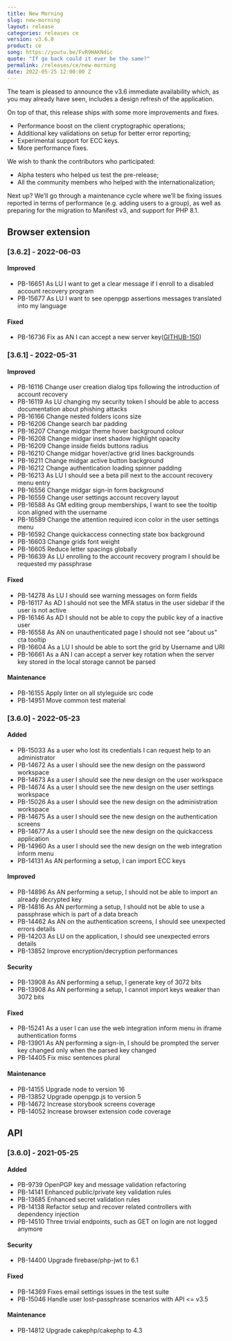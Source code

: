 ```yaml
---
title: New Morning
slug: new-morning
layout: release
categories: releases ce
version: v3.6.0
product: ce
song: https://youtu.be/FvR9HAKNdic
quote: "If go back could it ever be the same?"
permalink: /releases/ce/new-morning
date: 2022-05-25 12:00:00 Z
---
```


The team is pleased to announce the v3.6 immediate availability which, as you may already have seen, includes a design
refresh of the application.

On top of that, this release ships with some more improvements and fixes.
- Performance boost on the client cryptographic operations;
- Additional key validations on setup for better error reporting;
- Experimental support for ECC keys.
- More performance fixes.

We wish to thank the contributors who participated:
- Alpha testers who helped us test the pre-release;
- All the community members who helped with the internationalization;

Next up? We’ll go through a maintenance cycle where we’ll be fixing issues reported in terms of performance
(e.g. adding users to a group), as well as preparing for the migration to
Manifest v3, and support for PHP 8.1.

## Browser extension
### [3.6.2] - 2022-06-03
#### Improved
- PB-16651 As LU I want to get a clear message if I enroll to a disabled account recovery program
- PB-15677 As LU I want to see openpgp assertions messages translated into my language

#### Fixed
- PB-16736 Fix as AN I can accept a new server key([GITHUB-150](https://github.com/passbolt/passbolt_browser_extension/issues/150))

### [3.6.1] - 2022-05-31
#### Improved
- PB-16116 Change user creation dialog tips following the introduction of account recovery
- PB-16119 As LU changing my security token I should be able to access documentation about phishing attacks
- PB-16166 Change nested folders icons size
- PB-16206 Change search bar padding
- PB-16207 Change midgar theme hover background colour
- PB-16208 Change midgar inset shadow highlight opacity
- PB-16209 Change inside fields buttons radius
- PB-16210 Change midgar hover/active grid lines backgrounds
- PB-16211 Change midgar active button background
- PB-16212 Change authentication loading spinner padding
- PB-16213 As LU I should see a beta pill next to the account recovery menu entry
- PB-16556 Change midgar sign-in form background
- PB-16559 Change user settings account recovery layout
- PB-16588 As GM editing group memberships, I want to see the tooltip icon aligned with the username
- PB-16589 Change the attention required icon color in the user settings menu
- PB-16592 Change quickaccess connecting state box background
- PB-16603 Change grids font weight
- PB-16605 Reduce letter spacings globally
- PB-16639 As LU enrolling to the account recovery program I should be requested my passphrase

#### Fixed
- PB-14278 As LU I should see warning messages on form fields
- PB-16117 As AD I should not see the MFA status in the user sidebar if the user is not active
- PB-16146 As AD I should not be able to copy the public key of a inactive user
- PB-16558 As AN on unauthenticated page I should not see “about us” cta tooltip
- PB-16604 As a LU I should be able to sort the grid by Username and URI
- PB-16661 As a AN I can accept a server key rotation when the server key stored in the local storage cannot be parsed

#### Maintenance
- PB-16155 Apply linter on all styleguide src code
- PB-14951 Move common test material

### [3.6.0] - 2022-05-23
#### Added
- PB-15033 As a user who lost its credentials I can request help to an administrator
- PB-14672 As a user I should see the new design on the password workspace
- PB-14673 As a user I should see the new design on the user workspace
- PB-14674 As a user I should see the new design on the user settings workspace
- PB-15026  As a user I should see the new design on the administration workspace
- PB-14675 As a user I should see the new design on the authentication screens
- PB-14677 As a user I should see the new design on the quickaccess application
- PB-14960 As a user I should see the new design on the web integration inform menu
- PB-14131 As AN performing a setup, I can import ECC keys

#### Improved
- PB-14896 As AN performing a setup, I should not be able to import an already decrypted key
- PB-14816 As AN performing a setup, I should not be able to use a passphrase which is part of a data breach
- PB-14462 As AN on the authentication screens, I should see unexpected errors details
- PB-14203 As LU on the application, I should see unexpected errors details
- PB-13852 Improve encryption/decryption performances

#### Security
- PB-13908 As AN performing a setup, I generate key of 3072 bits
- PB-13908 As AN performing a setup, I cannot import keys weaker than 3072 bits

#### Fixed
- PB-15241 As a user I can use the web integration inform menu in iframe authentication forms
- PB-13901 As AN performing a sign-in, I should be prompted the server key changed only when the parsed key changed
- PB-14405 Fix misc sentences plural

#### Maintenance
- PB-14155 Upgrade node to version 16
- PB-13852 Upgrade openpgp.js to version 5
- PB-14672 Increase storybook screens coverage
- PB-14052 Increase browser extension code coverage

## API
### [3.6.0] - 2021-05-25
#### Added
- PB-9739 OpenPGP key and message validation refactoring
- PB-14141 Enhanced public/private key validation rules
- PB-13685 Enhanced secret validation rules
- PB-14138 Refactor setup and recover related controllers with dependency injection
- PB-14510 Three trivial endpoints, such as GET on login are not logged anymore

#### Security
- PB-14400 Upgrade firebase/php-jwt to 6.1

#### Fixed
- PB-14369 Fixes email settings issues in the test suite
- PB-15046 Handle user lost-passphrase scenarios with API <= v3.5

#### Maintenance
- PB-14812 Upgrade cakephp/cakephp to 4.3

